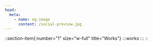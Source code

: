 ```yaml
---
head:
  meta:
    - name: og:image
      content: /social-preview.jpg
---
```


::section-item{:number="1" size="w-full" title="Works"}
  :::works
  :::
::
